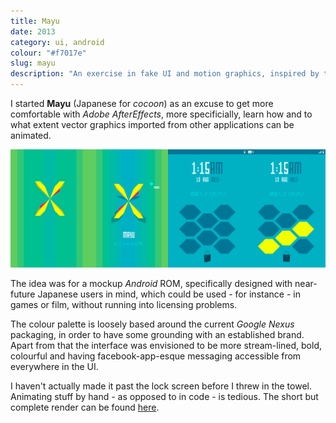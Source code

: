 ```yaml
---
title: Mayu
date: 2013
category: ui, android
colour: "#f7017e"
slug: mayu
description: "An exercise in fake UI and motion graphics, inspired by the <strong>Google Nexus</strong> packaging."
---
```


I started __Mayu__ (Japanese for _cocoon_) as an excuse to get more comfortable with _Adobe AfterEffects_, more specificially, learn how and to what extent vector graphics imported from other applications can be animated.

![Boot Sequence Screengrabs](boot_sequence.png)

The idea was for a mockup _Android_ ROM, specifically designed with near-future Japanese users in mind, which could be used - for instance - in games or film, without running into licensing problems.

The colour palette is loosely based around the current _Google Nexus_ packaging, in order to have some grounding with an established brand. Apart from that the interface was envisioned to be more stream-lined, bold, colourful and having facebook-app-esque messaging accessible from everywhere in the UI.

I haven't actually made it past the lock screen before I threw in the towel. Animating stuff by hand - as opposed to in code - is tedious. The short but complete render can be found [here](https://www.dropbox.com/s/k18niez6k48lfei/Maju.mov).
